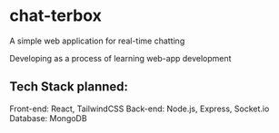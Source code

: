 # chat-terbox

A simple web application for real-time chatting

Developing as a process of learning web-app development

## Tech Stack planned:

Front-end: React, TailwindCSS 
Back-end: Node.js, Express, Socket.io
Database: MongoDB 